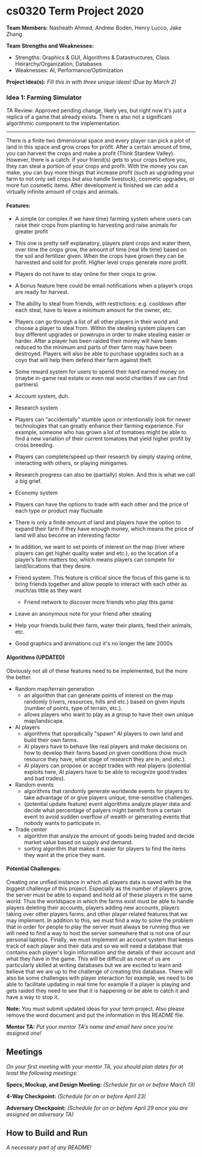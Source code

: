 # cs0320 Term Project 2020

**Team Members:** Nasheath Ahmed, Andrew Boden, Henry Lucco, Jake Zhang

**Team Strengths and Weaknesses:** 
- Strengths: Graphics & GUI, Algorithms & Datastructures, Class Heirarchy/Organization, Databases
- Weaknesses: AI, Performance/Optimization

**Project Idea(s):** _Fill this in with three unique ideas! (Due by March 2)_
### Idea 1: Farming Simulator

TA Review: Approved pending change, likely yes, but right now it's just a replica of a game that already exists. There is also not a significant algorithmic component to the implementation.

------------------------------------------------------------------------------
There is a finite two dimensional space and every player can pick a plot of land in this space and grow crops for profit. After a certain amount of time, you can harvest the crops and make a profit (Think Stardew Valley). However, there is a catch: if your friend(s) gets to your crops before you, they can steal a portion of your crops and profit. With the money you can make, you can buy more things that increase profit (such as upgrading your farm to not only sell crops but also handle livestock), cosmetic upgrades, or more fun cosmetic items. After development is finished we can add a virtually infinite amount of crops and animals. 

#### Features:
-	A simple (or complex if we have time) farming system where users can raise their crops from planting to harvesting and raise animals for greater profit
-	This one is pretty self explanatory, players plant crops and water them, over time the crops grow, the amount of time (real life time) based on the soil and fertilizer given. When the crops have grown they can be harvested and sold for profit. Higher level crops generate more profit. 
-	Players do not have to stay online for their crops to grow. 
-	A bonus feature here could be email notifications when a player’s crops are ready for harvest.

-	The ability to steal from friends, with restrictions: e.g. cooldown after each steal, have to leave a minimum amount for the owner, etc.
-	Players can go through a list of all other players in their world and choose a player to steal from. Within the stealing system players can buy different upgrades or powerups in order to make stealing easier or harder. After a player has been raided their money will have been reduced to the minimum and parts of their farm may have been destroyed. Players will also be able to purchase upgrades such as a coyo that will help them defend their farm against theft.

-	Some reward system for users to spend their hard earned money on (maybe in-game real estate or even real world charities if we can find partners)

-	Account system, duh.

-	Research system
-	Players can “accidentally” stumble upon or intentionally look for newer technologies that can greatly enhance their farming experience. For example, someone who has grown a lot of tomatoes might be able to find a new variation of their current tomatoes that yield higher profit by cross breeding.
-	Players can complete/speed up their research by simply staying online, interacting with others, or playing minigames. 
-	Research progress can also be (partially) stolen. And this is what we call a big grief. 

-	Economy system
-	Players can have the options to trade with each other and the price of each type or product may fluctuate 
-	There is only a finite amount of land and players have the option to expand their farm if they have enough money, which means the price of land will also become an interesting factor
-	In addition, we want to set points of interest on the map (river where players can get higher quality water and etc.), so the location of a player’s farm matters too, which means players can compete for land/locations that they desire. 

-	Friend system. This feature is critical since the focus of this game is to bring friends together and allow people to interact with each other as much/as little as they want
	- Friend network to discover more friends who play this game
- Leave an anonymous note for your friend after stealing
- Help your friends build their farm, water their plants, feed their animals, etc.

-	Good graphics and animations cuz it's no longer the late 2000s

#### Algorithms (UPDATED)
Obviously not all of these features need to be implemented, but the more the better.
- Random map/terrain generation
    - an algorithm that can generate points of interest on the map randomly (rivers, resources, hills and etc.) based on given inputs (number of points, type of terrain, etc.).
    - allows players who want to play as a group to have their own unique map/landscape.
- AI players
    - algorithms that sporadically "spawn" AI players to own land and build their own farms.
    - AI players have to behave like real players and make decisions on how to develop their farms based on given conditions (how much resource they have, what stage of research they are in, and etc.).
    - AI players can propose or accept trades with real players (potential exploits here, AI players have to be able to recognize good trades and bad trades).
- Random events
    - algorithms that randomly generate worldwide events for players to take advantage of or give players unique, time-sensitive challenges.
    - (potential update feature) event algorithms analyze player data and decide what percentage of palyers might benefit from a certain event to avoid sudden overflow of wealth or generating events that nobody wants to participate in.
- Trade center
    - algorithm that analyze the amount of goods being traded and decide market value based on supply and demand.
    - sorting algorithm that makes it easier for players to find the items they want at the price they want.

#### Potential Challenges:
Creating one unified instance in which all players data is saved with be the biggest challenge of this project. Especially as the number of players grow, the server must be able to expand and hold all of these players in the same world. Thus the worldspace in which the farms exist must be able to handle players deleting their accounts, players adding new accounts, players taking over other players farms, and other player related features that we may implement. In addition to this, we must find a way to solve the problem that in order for people to play the server must always be running thus we will need to find a way to host the server somewhere that is not one of our personal laptops. Finally, we must implement an account system that keeps track of each player and their data and so we will need a database that contains each player's login information and the details of their account and what they have in the game. This will be difficult as none of us are particularly skilled at writing databases but we are excited to learn and believe that we are up to the challenge of creating this database. There will also be some challenges with player interaction for example, we need to be able to facilitate updating in real time for example if a player is playing and gets raided they need to see that it is happening or be able to catch it and have a way to stop it.


**Note:** You must submit updated ideas for your term project. Also please remove the word document and put the information in this README file.

**Mentor TA:** _Put your mentor TA's name and email here once you're assigned one!_

## Meetings
_On your first meeting with your mentor TA, you should plan dates for at least the following meetings:_

**Specs, Mockup, and Design Meeting:** _(Schedule for on or before March 13)_

**4-Way Checkpoint:** _(Schedule for on or before April 23)_

**Adversary Checkpoint:** _(Schedule for on or before April 29 once you are assigned an adversary TA)_

## How to Build and Run
_A necessary part of any README!_
